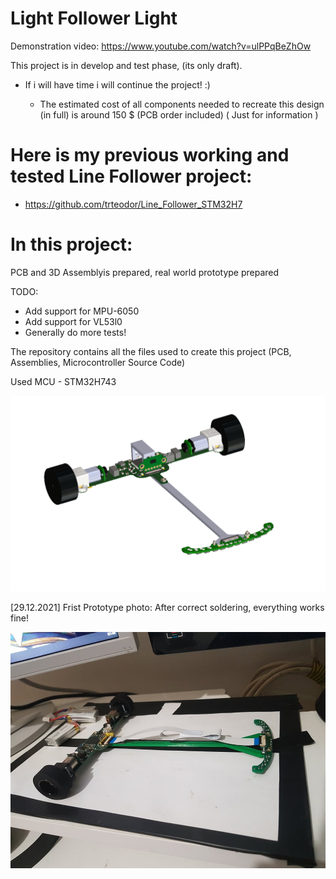 # Light Follower Light

Demonstration video:
https://www.youtube.com/watch?v=ulPPqBeZhOw

This project is in develop and test phase, (its only draft). 

* If i will have time i will continue the project!  :) 

  * The estimated cost of all components needed to recreate this design (in full) is around 150 $ (PCB order included) ( Just for information )

# Here is my previous working and tested Line Follower project:
* https://github.com/trteodor/Line_Follower_STM32H7



# In this project:

PCB and 3D Assemblyis prepared, real world prototype prepared

TODO:

* Add support for MPU-6050
* Add support for VL53l0
* Generally do more tests!

The repository contains all the files used to create this project (PCB, Assemblies, Microcontroller Source Code)

Used MCU - STM32H743

![draftView](https://github.com/trteodor/LineFollower_Light/blob/master/Pictures/LF_Light_draft_pic.PNG)


[29.12.2021] Frist Prototype photo:
After correct soldering, everything works fine!

![FristPrototypePhoto](https://github.com/trteodor/LineFollower_Light/blob/master/Pictures/FristPrototypePhoto.jpg)